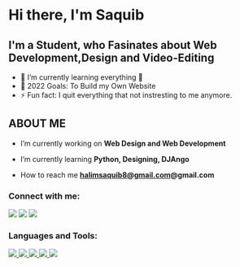 # Hi there, I'm Saquib 
## I'm a Student, who Fasinates about Web Development,Design and Video-Editing


- 🌱 I’m currently learning everything 🤣
- 🥅 2022 Goals: To Build my Own Website
- ⚡ Fun fact: I quit everything that not instresting to me anymore.


##     ABOUT ME

-  I’m currently working on **Web Design and Web Development**

-  I’m currently learning **Python, Designing, DJAngo**

-  How to reach me **halimsaquib8@gmail.com@gmail.com**

### Connect with me:

<p align="left">

<a href = "https://www.linkedin.com/in/saquib-bin-halim-2778a322b/"><img src="https://img.icons8.com/fluent/48/000000/linkedin.png"/></a>
<a href = "https://twitter.com/iamshadow2021"><img src="https://img.icons8.com/fluent/48/000000/twitter.png"/></a>
<a href = "https://www.instagram.com/intotheshad.ows_/"><img src="https://img.icons8.com/fluent/48/000000/instagram-new.png"/></a>
</p>

### Languages and Tools:

<p float="left"> 
    <a href="https://www.java.com" target="_blank"> <img src="https://img.icons8.com/color/48/000000/java-coffee-cup-logo--v2.png"/>
    </a>
    <a href="https://developer.mozilla.org/en-US/docs/Web/JavaScript" target="_blank"> <img src="https://img.icons8.com/color/48/000000/javascript.png"/> </a>
    <a href="https://www.w3.org/html/" target="_blank"> <img src="https://img.icons8.com/color/48/000000/html-5.png"/> </a> 
    <a href="https://www.w3schools.com/css/" target="_blank"> <img src="https://img.icons8.com/color/48/000000/css3.png"/> </a>
    <a href="https://www.python.org" target="_blank"> <img src="https://img.icons8.com/color/48/000000/python.png"/> </a> 
</p>

